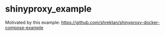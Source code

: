 # shinyproxy_example

Motivated by this example: https://github.com/shrektan/shinyproxy-docker-compose-example

